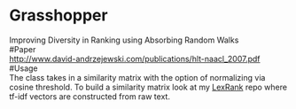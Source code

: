 # Grasshopper
Improving Diversity in Ranking using Absorbing Random Walks  
#Paper   
http://www.david-andrzejewski.com/publications/hlt-naacl_2007.pdf  
#Usage  
The class takes in a similarity matrix with the option of normalizing via cosine threshold. To build a similarity matrix look at my [LexRank](https://github.com/jtan25/LexRank) repo where tf-idf vectors are constructed from raw text. 
